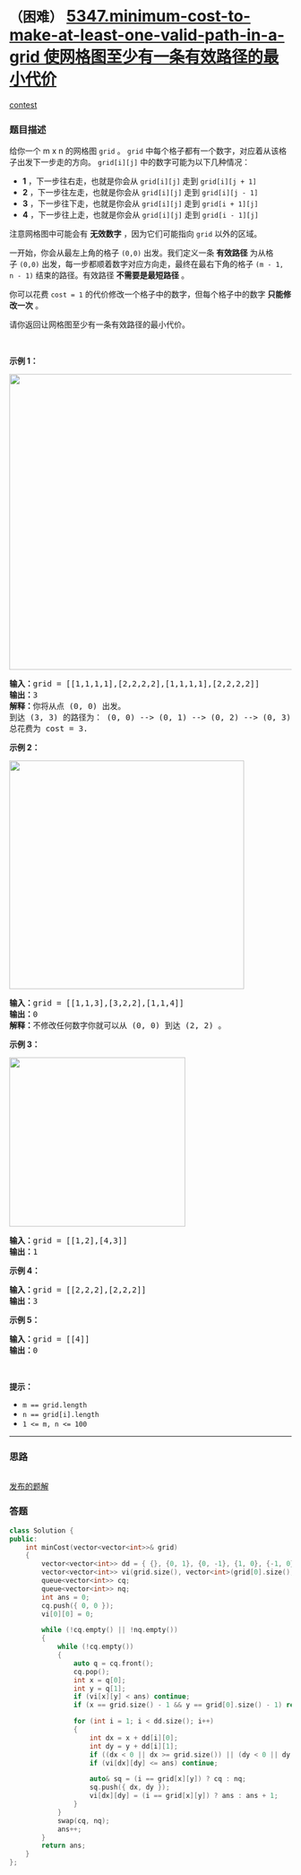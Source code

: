 # `（困难）` [5347.minimum-cost-to-make-at-least-one-valid-path-in-a-grid 使网格图至少有一条有效路径的最小代价](https://leetcode-cn.com/problems/minimum-cost-to-make-at-least-one-valid-path-in-a-grid/)

[contest](https://leetcode-cn.com/contest/weekly-contest-178/problems/minimum-cost-to-make-at-least-one-valid-path-in-a-grid/)

### 题目描述
<p>给你一个 m x n 的网格图&nbsp;<code>grid</code>&nbsp;。&nbsp;<code>grid</code>&nbsp;中每个格子都有一个数字，对应着从该格子出发下一步走的方向。&nbsp;<code>grid[i][j]</code>&nbsp;中的数字可能为以下几种情况：</p>
<ul>
	<li><strong>1</strong>&nbsp;，下一步往右走，也就是你会从 <code>grid[i][j]</code>&nbsp;走到 <code>grid[i][j + 1]</code></li>
	<li><strong>2</strong>&nbsp;，下一步往左走，也就是你会从 <code>grid[i][j]</code>&nbsp;走到 <code>grid[i][j - 1]</code></li>
	<li><strong>3</strong>&nbsp;，下一步往下走，也就是你会从 <code>grid[i][j]</code>&nbsp;走到 <code>grid[i + 1][j]</code></li>
	<li><strong>4</strong>&nbsp;，下一步往上走，也就是你会从 <code>grid[i][j]</code>&nbsp;走到 <code>grid[i - 1][j]</code></li>
</ul>

<p>注意网格图中可能会有&nbsp;<strong>无效数字</strong>&nbsp;，因为它们可能指向&nbsp;<code>grid</code>&nbsp;以外的区域。</p>
<p>一开始，你会从最左上角的格子&nbsp;<code>(0,0)</code>&nbsp;出发。我们定义一条&nbsp;<strong>有效路径</strong>&nbsp;为从格子&nbsp;<code>(0,0)</code>&nbsp;出发，每一步都顺着数字对应方向走，最终在最右下角的格子&nbsp;<code>(m - 1, n - 1)</code>&nbsp;结束的路径。有效路径&nbsp;<strong>不需要是最短路径</strong>&nbsp;。</p>
<p>你可以花费&nbsp;<code>cost = 1</code>&nbsp;的代价修改一个格子中的数字，但每个格子中的数字&nbsp;<strong>只能修改一次</strong>&nbsp;。</p>
<p>请你返回让网格图至少有一条有效路径的最小代价。</p>
<p>&nbsp;</p>
<p><strong>示例 1：</strong></p>
<p><img alt="" src="https://assets.leetcode-cn.com/aliyun-lc-upload/uploads/2020/02/29/grid1.png" style="height: 528px; width: 542px;"></p>
<pre><strong>输入：</strong>grid = [[1,1,1,1],[2,2,2,2],[1,1,1,1],[2,2,2,2]]
<strong>输出：</strong>3
<strong>解释：</strong>你将从点 (0, 0) 出发。
到达 (3, 3) 的路径为： (0, 0) --&gt; (0, 1) --&gt; (0, 2) --&gt; (0, 3) 花费代价 cost = 1 使方向向下 --&gt; (1, 3) --&gt; (1, 2) --&gt; (1, 1) --&gt; (1, 0) 花费代价 cost = 1 使方向向下 --&gt; (2, 0) --&gt; (2, 1) --&gt; (2, 2) --&gt; (2, 3) 花费代价 cost = 1 使方向向下 --&gt; (3, 3)
总花费为 cost = 3.
</pre>

<p><strong>示例 2：</strong></p>
<p><img alt="" src="https://assets.leetcode-cn.com/aliyun-lc-upload/uploads/2020/02/29/grid2.png" style="height: 408px; width: 419px;"></p>
<pre><strong>输入：</strong>grid = [[1,1,3],[3,2,2],[1,1,4]]
<strong>输出：</strong>0
<strong>解释：</strong>不修改任何数字你就可以从 (0, 0) 到达 (2, 2) 。
</pre>

<p><strong>示例 3：</strong></p>
<p><img alt="" src="https://assets.leetcode-cn.com/aliyun-lc-upload/uploads/2020/02/29/grid3.png" style="height: 302px; width: 314px;"></p>
<pre><strong>输入：</strong>grid = [[1,2],[4,3]]
<strong>输出：</strong>1
</pre>

<p><strong>示例 4：</strong></p>
<pre><strong>输入：</strong>grid = [[2,2,2],[2,2,2]]
<strong>输出：</strong>3
</pre>

<p><strong>示例 5：</strong></p>
<pre><strong>输入：</strong>grid = [[4]]
<strong>输出：</strong>0
</pre>

<p>&nbsp;</p>
<p><strong>提示：</strong></p>
<ul>
	<li><code>m == grid.length</code></li>
	<li><code>n == grid[i].length</code></li>
	<li><code>1 &lt;= m, n &lt;= 100</code></li>
</ul>

---
### 思路
```

```

[发布的题解](https://leetcode-cn.com/problems/minimum-cost-to-make-at-least-one-valid-path-in-a-grid/solution/5347-by-ikaruga/)

### 答题
``` C++
class Solution {
public:
    int minCost(vector<vector<int>>& grid)
    {
        vector<vector<int>> dd = { {}, {0, 1}, {0, -1}, {1, 0}, {-1, 0} };
        vector<vector<int>> vi(grid.size(), vector<int>(grid[0].size(), INT_MAX));
        queue<vector<int>> cq;
        queue<vector<int>> nq;
        int ans = 0;
        cq.push({ 0, 0 });
        vi[0][0] = 0;

        while (!cq.empty() || !nq.empty())
        {
            while (!cq.empty())
            {
                auto q = cq.front();
                cq.pop();
                int x = q[0];
                int y = q[1];
                if (vi[x][y] < ans) continue;
                if (x == grid.size() - 1 && y == grid[0].size() - 1) return ans;

                for (int i = 1; i < dd.size(); i++)
                {
                    int dx = x + dd[i][0];
                    int dy = y + dd[i][1];
                    if ((dx < 0 || dx >= grid.size()) || (dy < 0 || dy >= grid[0].size())) continue;
                    if (vi[dx][dy] <= ans) continue;

                    auto& sq = (i == grid[x][y]) ? cq : nq;
                    sq.push({ dx, dy });
                    vi[dx][dy] = (i == grid[x][y]) ? ans : ans + 1;
                }
            }
            swap(cq, nq);
            ans++;
        }
        return ans;
    }
};
```




